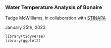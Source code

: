 
### Water Temperature Analysis of Bonaire
Tadge McWilliams, in collaboration with [STINAPA](https://stinapabonaire.org)

January 25th, 2023


```{r}
library(tidyverse)
library(ggplot2)
```
